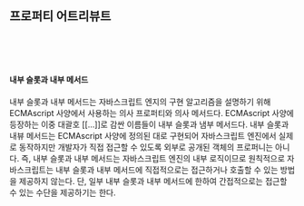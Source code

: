 ## 프로퍼티 어트리뷰트

<br>
<br>
<br>

#### 내부 슬롯과 내부 메서드

내부 슬롯과 내부 메서드는 자바스크립트 엔지의 구현 알고리즘을 설명하기 위해 ECMAscript 사양에서 사용하는 의사 프로퍼티와 의사 메서드다. ECMAscript 사양에 등장하는 이중 대괄호 [[...]]로 감싼 이름들이 내부 슬롯과 냄부 메서드다.
내부 슬롯과 내뷰 메서드는 ECMAscript 사양에 정의된 대로 구현되어 자바스크립트 엔진에서 실제로 동작하지만 개발자가 직접 접근할 수 있도록 외부로 공개된 객체의 프로퍼니는 아니다. 즉, 내부 슬롯과 내부 메서드는 자바스크립트 엔진의 내부 로직이므로 원칙적으로 자바스크립트는 내부 슬롯과 내부 메서드에 직접적으로는 접근하거나 호출할 수 있는 방법을 제공하지 않는다. 단, 일부 내부 슬롯과 내부 메서드에 한하여 간접적으로는 접근할 수 있는 수단을 제공하기는 한다.
